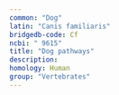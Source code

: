 ```yaml
---
common: "Dog"
latin: "Canis familiaris"
bridgedb-code: Cf
ncbi: " 9615"
title: "Dog pathways"
description:
homology: Human
group: "Vertebrates"
---
```

